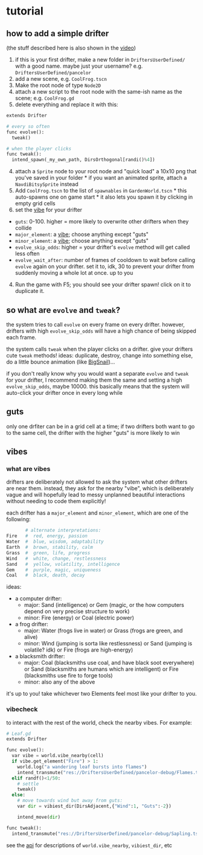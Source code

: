 # tutorial

## how to add a simple drifter

(the stuff described here is also shown in the [video](./video.md))

1. if this is your first drifter, make a new folder in `DriftersUserDefined/` with a good name. maybe just your username? e.g. `DriftersUserDefined/pancelor`
2. add a new scene, e.g. `CoolFrog.tscn`
  1. Make the root node of type `Node2D`
  2. attach a new script to the root node with the same-ish name as the scene; e.g. `CoolFrog.gd`
  3. delete everything and replace it with this:
  ```python
  extends Drifter

  # every so often
  func evolve():
    tweak()

  # when the player clicks
  func tweak():
    intend_spawn(_my_own_path, DirsOrthogonal[randi()%4])
  ```
  4. attach a `Sprite` node to your root node and "quick load" a 10x10 png that you've saved in your folder
    * if you want an animated sprite, attach a `NavdiBitsySprite` instead
  5. Add `CoolFrog.tscn` to the list of `spawnables` in `GardenWorld.tscn`
    * this auto-spawns one on game start
    * it also lets you spawn it by clicking in empty grid cells
3. set the [vibe](#vibes) for your drifter
  * `guts`: 0-100. higher = more likely to overwrite other drifters when they collide
  * `major_element`: a [vibe](#vibes); choose anything except "guts"
  * `minor_element`: a [vibe](#vibes); choose anything except "guts"
  * `evolve_skip_odds`: higher = your drifter's `evolve` method will get called less often
  * `evolve_wait_after`: number of frames of cooldown to wait before calling `evolve` again on your drifter. set it to, idk, 30 to prevent your drifter from suddenly moving a whole lot at once. up to you
4. Run the game with F5; you should see your drifter spawn! click on it to duplicate it.

## so what are `evolve` and `tweak`?

the system tries to call `evolve` on every frame on every drifter. however, drifters with high `evolve_skip_odds` will have a high chance of being skipped each frame.

the system calls `tweak` when the player clicks on a drifter. give your drifters cute `tweak` methods! ideas: duplicate, destroy, change into something else, do a little bounce animation (like [BigSnail](../DriftersUserDefined/droqen-test/BigSnail.gd))...

if you don't really know why you would want a separate `evolve` and `tweak` for your drifter, I recommend making them the same and setting a high `evolve_skip_odds`, maybe 10000. this basically means that the system will auto-click your drifter once in every long while

## guts

only one drfiter can be in a grid cell at a time; if two drifters both want to go to the same cell, the drifter with the higher "guts" is more likely to win

## vibes

### what are vibes

drifters are deliberately not allowed to ask the system what other drifters are near them. instead, they ask for the nearby "vibe", which is deliberately vague and will hopefully lead to messy unplanned beautiful interactions without needing to code them explicitly!

each drifter has a `major_element` and `minor_element`, which are one of the following:

```python
       # alternate interpretations:
Fire   #  red, energy, passion
Water  #  blue, wisdom, adaptability
Earth  #  brown, stability, calm
Grass  #  green, life, progress
Wind   #  white, change, restlessness
Sand   #  yellow, volatility, intelligence
Gem    #  purple, magic, uniqueness
Coal   #  black, death, decay
```

ideas:
* a computer drifter:
  * major: Sand (intelligence) or Gem (magic, or the how computers depend on very precise structure to work)
  * minor: Fire (energy) or Coal (electric power)
* a frog drifter:
  * major: Water (frogs live in water) or Grass (frogs are green, and alive)
  * minor: Wind (jumping is sorta like restlessness) or Sand (jumping is volatile? idk) or Fire (frogs are high-energy)
* a blacksmith drifter:
  * major: Coal (blacksmiths use coal, and have black soot everywhere) or Sand (blacksmiths are humans which are intelligent) or Fire (blacksmiths use fire to forge tools)
  * minor: also any of the above

it's up to you! take whichever two Elements feel most like your drifter to you.

### vibecheck

to interact with the rest of the world, check the nearby vibes. For example:

```python
# Leaf.gd
extends Drifter

func evolve():
  var vibe = world.vibe_nearby(cell)
  if vibe.get_element("Fire") > 1:
    world.log("a wandering leaf bursts into flames")
    intend_transmute("res://DriftersUserDefined/pancelor-debug/Flames.tscn")
  elif randf()<1/50:
    # settle
    tweak()
  else:
    # move towards wind but away from guts:
    var dir = vibiest_dir(DirsAdjacent,{"Wind":1, "Guts":-2})

    intend_move(dir)

func tweak():
  intend_transmute("res://DriftersUserDefined/pancelor-debug/Sapling.tscn")
```

see the [api](./api.md) for descriptions of `world.vibe_nearby`, `vibiest_dir`, etc
